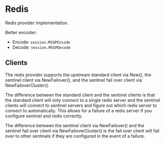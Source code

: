 # Redis

Redis provider implementation.

Better encoder:

- Encode: `session.MSGPEncode`
- Decode: `session.MSGPDecode`

## Clients

The redis provider supports the upstream standard client via New(), the sentinel client via NewFailover(), and
the sentinel fail over client via NewFailoverCluster(). 

The difference between the standard client and the sentinel clients is that the standard client will only connect to a 
single redis server and the sentinel clients will connect to sentinel servers and figure out which redis server 
to connect to automatically. This allows for a failure of a redis server if you configure sentinel and redis correctly. 

The difference between the sentinel client via NewFailover() and the sentinel fail over client via NewFailoverCluster()
is the fail over client will fail over to other sentinels if they are configured in the event of a failure.